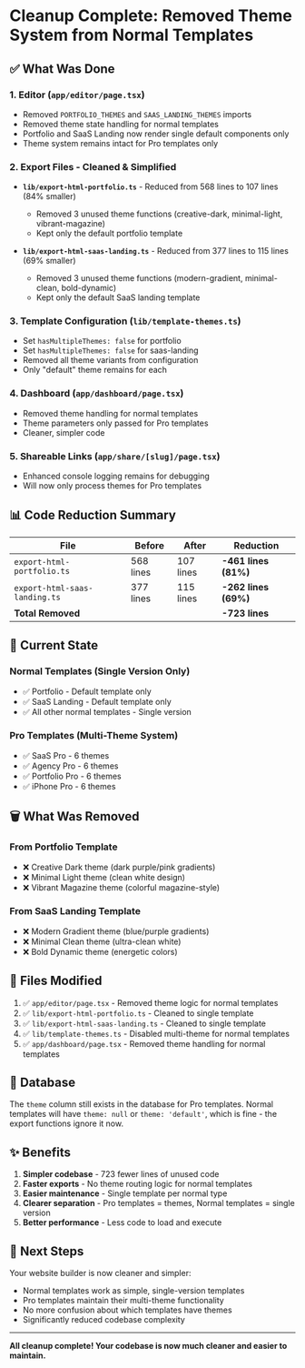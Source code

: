 # Cleanup Complete: Removed Theme System from Normal Templates

## ✅ What Was Done

### 1. **Editor (`app/editor/page.tsx`)**
- Removed `PORTFOLIO_THEMES` and `SAAS_LANDING_THEMES` imports
- Removed theme state handling for normal templates
- Portfolio and SaaS Landing now render single default components only
- Theme system remains intact for Pro templates only

### 2. **Export Files - Cleaned & Simplified**
- **`lib/export-html-portfolio.ts`** - Reduced from 568 lines to 107 lines (84% smaller)
  - Removed 3 unused theme functions (creative-dark, minimal-light, vibrant-magazine)
  - Kept only the default portfolio template
  
- **`lib/export-html-saas-landing.ts`** - Reduced from 377 lines to 115 lines (69% smaller)
  - Removed 3 unused theme functions (modern-gradient, minimal-clean, bold-dynamic)
  - Kept only the default SaaS landing template

### 3. **Template Configuration (`lib/template-themes.ts`)**
- Set `hasMultipleThemes: false` for portfolio
- Set `hasMultipleThemes: false` for saas-landing
- Removed all theme variants from configuration
- Only "default" theme remains for each

### 4. **Dashboard (`app/dashboard/page.tsx`)**
- Removed theme handling for normal templates
- Theme parameters only passed for Pro templates
- Cleaner, simpler code

### 5. **Shareable Links (`app/share/[slug]/page.tsx`)**
- Enhanced console logging remains for debugging
- Will now only process themes for Pro templates

## 📊 Code Reduction Summary

| File | Before | After | Reduction |
|------|--------|-------|-----------|
| `export-html-portfolio.ts` | 568 lines | 107 lines | **-461 lines (81%)** |
| `export-html-saas-landing.ts` | 377 lines | 115 lines | **-262 lines (69%)** |
| **Total Removed** | | | **-723 lines** |

## 🎯 Current State

### Normal Templates (Single Version Only)
- ✅ Portfolio - Default template only
- ✅ SaaS Landing - Default template only
- ✅ All other normal templates - Single version

### Pro Templates (Multi-Theme System)
- ✅ SaaS Pro - 6 themes
- ✅ Agency Pro - 6 themes  
- ✅ Portfolio Pro - 6 themes
- ✅ iPhone Pro - 6 themes

## 🗑️ What Was Removed

### From Portfolio Template
- ❌ Creative Dark theme (dark purple/pink gradients)
- ❌ Minimal Light theme (clean white design)
- ❌ Vibrant Magazine theme (colorful magazine-style)

### From SaaS Landing Template
- ❌ Modern Gradient theme (blue/purple gradients)
- ❌ Minimal Clean theme (ultra-clean white)
- ❌ Bold Dynamic theme (energetic colors)

## 📁 Files Modified

1. ✅ `app/editor/page.tsx` - Removed theme logic for normal templates
2. ✅ `lib/export-html-portfolio.ts` - Cleaned to single template
3. ✅ `lib/export-html-saas-landing.ts` - Cleaned to single template
4. ✅ `lib/template-themes.ts` - Disabled multi-theme for normal templates
5. ✅ `app/dashboard/page.tsx` - Removed theme handling for normal templates

## 🔧 Database

The `theme` column still exists in the database for Pro templates. Normal templates will have `theme: null` or `theme: 'default'`, which is fine - the export functions ignore it now.

## ✨ Benefits

1. **Simpler codebase** - 723 fewer lines of unused code
2. **Faster exports** - No theme routing logic for normal templates
3. **Easier maintenance** - Single template per normal type
4. **Clearer separation** - Pro templates = themes, Normal templates = single version
5. **Better performance** - Less code to load and execute

## 🚀 Next Steps

Your website builder is now cleaner and simpler:
- Normal templates work as simple, single-version templates
- Pro templates maintain their multi-theme functionality
- No more confusion about which templates have themes
- Significantly reduced codebase complexity

---

**All cleanup complete! Your codebase is now much cleaner and easier to maintain.**
